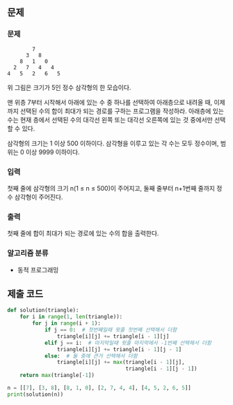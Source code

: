 ## 문제

### 문제

```
        7
      3   8
    8   1   0
  2   7   4   4
4   5   2   6   5
```

위 그림은 크기가 5인 정수 삼각형의 한 모습이다.

맨 위층 7부터 시작해서 아래에 있는 수 중 하나를 선택하여 아래층으로 내려올 때, 이제까지 선택된 수의 합이 최대가 되는 경로를 구하는 프로그램을 작성하라. 아래층에 있는 수는 현재 층에서 선택된 수의 대각선 왼쪽 또는 대각선 오른쪽에 있는 것 중에서만 선택할 수 있다.

삼각형의 크기는 1 이상 500 이하이다. 삼각형을 이루고 있는 각 수는 모두 정수이며, 범위는 0 이상 9999 이하이다.

### 입력

첫째 줄에 삼각형의 크기 n(1 ≤ n ≤ 500)이 주어지고, 둘째 줄부터 n+1번째 줄까지 정수 삼각형이 주어진다.

### 출력

첫째 줄에 합이 최대가 되는 경로에 있는 수의 합을 출력한다.

### 알고리즘 분류

- 동적 프로그래밍

## 제출 코드

```python
def solution(triangle):
    for i in range(1, len(triangle)):
        for j in range(i + 1):
            if j == 0:  # 첫번째일때 윗줄 첫번째 선택해서 더함
                triangle[i][j] += triangle[i - 1][j]
            elif j == i:  # 마지막일때 윗줄 마지막에서 -1번째 선택해서 더함
                triangle[i][j] += triangle[i - 1][j - 1]
            else:  # 둘 중에 큰거 선택해서 더함
                triangle[i][j] += max(triangle[i - 1][j],
                                      triangle[i - 1][j - 1])
    return max(triangle[-1])

n = [[7], [3, 8], [8, 1, 0], [2, 7, 4, 4], [4, 5, 2, 6, 5]]
print(solution(n))
```